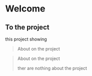 # Welcome
## To the project
this project showing
> About on the project

> About on the project
>
> ther are nothing about the project
